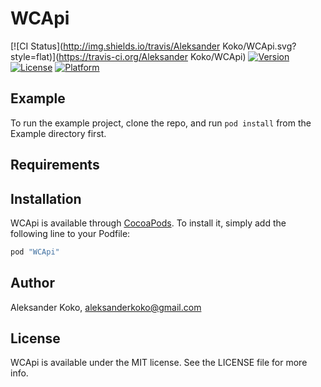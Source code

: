 # WCApi

[![CI Status](http://img.shields.io/travis/Aleksander Koko/WCApi.svg?style=flat)](https://travis-ci.org/Aleksander Koko/WCApi)
[![Version](https://img.shields.io/cocoapods/v/WCApi.svg?style=flat)](http://cocoapods.org/pods/WCApi)
[![License](https://img.shields.io/cocoapods/l/WCApi.svg?style=flat)](http://cocoapods.org/pods/WCApi)
[![Platform](https://img.shields.io/cocoapods/p/WCApi.svg?style=flat)](http://cocoapods.org/pods/WCApi)

## Example

To run the example project, clone the repo, and run `pod install` from the Example directory first.

## Requirements

## Installation

WCApi is available through [CocoaPods](http://cocoapods.org). To install
it, simply add the following line to your Podfile:

```ruby
pod "WCApi"
```

## Author

Aleksander Koko, aleksanderkoko@gmail.com

## License

WCApi is available under the MIT license. See the LICENSE file for more info.
